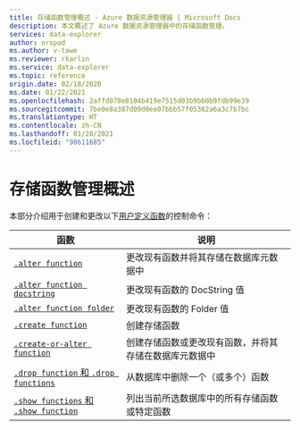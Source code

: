 ```yaml
---
title: 存储函数管理概述 - Azure 数据资源管理器 | Microsoft Docs
description: 本文概述了 Azure 数据资源管理器中的存储函数管理。
services: data-explorer
author: orspod
ms.author: v-tawe
ms.reviewer: rkarlin
ms.service: data-explorer
ms.topic: reference
origin.date: 02/18/2020
ms.date: 01/22/2021
ms.openlocfilehash: 2affd078e8104b419e7515d03b9bb0b9fdb99e39
ms.sourcegitcommit: 7be0e8a387d09d0ee07bbb57f05362a6a3c7b7bc
ms.translationtype: HT
ms.contentlocale: zh-CN
ms.lasthandoff: 01/20/2021
ms.locfileid: "98611685"
---
```

# <a name="stored-functions-management-overview"></a>存储函数管理概述
本部分介绍用于创建和更改以下[用户定义函数](../query/functions/user-defined-functions.md)的控制命令：

|函数 |说明|
|---------|-----------|
|[`.alter function`](alter-function.md) |更改现有函数并将其存储在数据库元数据中 |
|[`.alter function docstring`](alter-docstring-function.md) |更改现有函数的 DocString 值 |
|[`.alter function folder`](alter-folder-function.md) |更改现有函数的 Folder 值 |
|[`.create function`](create-function.md) |创建存储函数 |
|[`.create-or-alter function`](create-alter-function.md) |创建存储函数或更改现有函数，并将其存储在数据库元数据中 |
|[`.drop function` 和 `.drop functions`](drop-function.md) |从数据库中删除一个（或多个）函数 |
|[`.show functions` 和 `.show function`](show-function.md) |列出当前所选数据库中的所有存储函数或特定函数 |